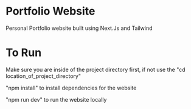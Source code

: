 # Portfolio Website
Personal Portfolio website built using Next.Js and Tailwind

# To Run
Make sure you are inside of the project directory first, if not use the "cd location_of_project_directory"

"npm install" to install dependencies for the website

"npm run dev" to run the website locally


